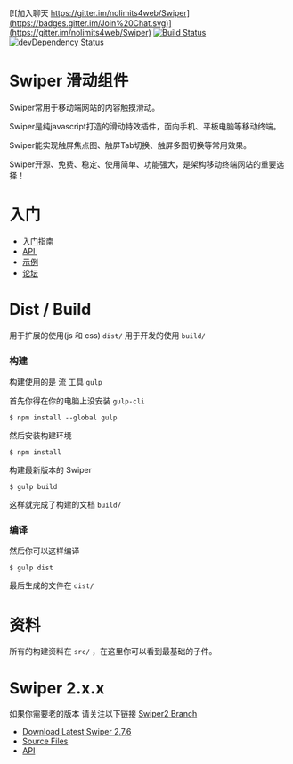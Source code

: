 


[![加入聊天 https://gitter.im/nolimits4web/Swiper](https://badges.gitter.im/Join%20Chat.svg)](https://gitter.im/nolimits4web/Swiper)
[![Build Status](https://travis-ci.org/nolimits4web/Swiper.svg?branch=master)](https://travis-ci.org/nolimits4web/Swiper)
[![devDependency Status](https://david-dm.org/nolimits4web/swiper/dev-status.svg)](https://david-dm.org/nolimits4web/swiper#info=devDependencies)

Swiper 滑动组件
==========

Swiper常用于移动端网站的内容触摸滑动。

Swiper是纯javascript打造的滑动特效插件，面向手机、平板电脑等移动终端。

Swiper能实现触屏焦点图、触屏Tab切换、触屏多图切换等常用效果。

Swiper开源、免费、稳定、使用简单、功能强大，是架构移动终端网站的重要选择！


# 入门
+ [ 入门指南 ](http://www.idangero.us/swiper/get-started/)
+ [ API ](http://www.idangero.us/swiper/api/)  
+ [ 示例 ](http://www.idangero.us/swiper/demos/)
+ [ 论坛 ](http://www.idangero.us/swiper/forum/)

# Dist / Build

用于扩展的使用(js 和 css) `dist/` 用于开发的使用 `build/`

### 构建

构建使用的是 流 工具  `gulp`

首先你得在你的电脑上没安装 `gulp-cli`

```
$ npm install --global gulp
```

然后安装构建环境

```
$ npm install
```

构建最新版本的 Swiper

```
$ gulp build
```

这样就完成了构建的文档 `build/`

### 编译

然后你可以这样编译

```
$ gulp dist
```

最后生成的文件在 `dist/`

# 资料

所有的构建资料在 `src/` ，在这里你可以看到最基础的子件。

Swiper 2.x.x
==========

如果你需要老的版本 请关注以下链接 [Swiper2 Branch](https://github.com/nolimits4web/Swiper/tree/Swiper2)
* [Download Latest Swiper 2.7.6](https://github.com/nolimits4web/Swiper/archive/v2.7.6.zip)
* [Source Files](https://github.com/nolimits4web/Swiper/tree/Swiper2/src)
* [API](https://github.com/nolimits4web/Swiper/blob/Swiper2/API.md)
